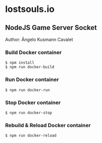 # lostsouls.io

## NodeJS Game Server Socket

 Author: Ângelo Kusmann Cavalet


### Build Docker container
    $ npm install
    $ npm run docker-build

### Run Docker container
    $ npm run docker-run

### Stop Docker container
    $ npm run docker-stop

### Rebuild & Reload Docker container
    $ npm run docker-reload